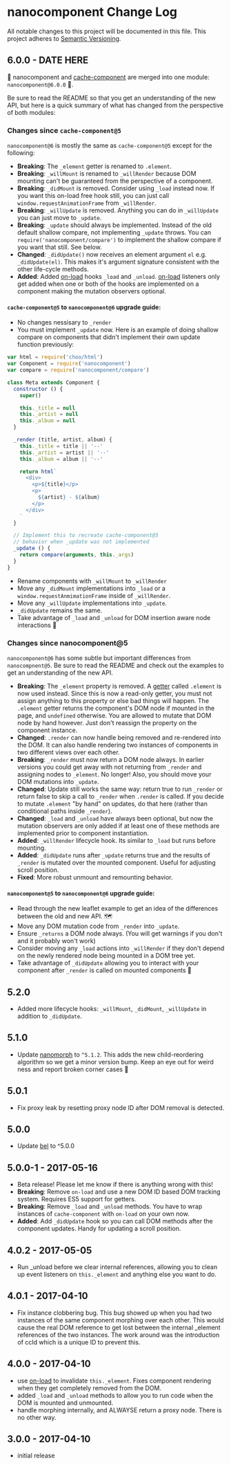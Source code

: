 # nanocomponent Change Log
All notable changes to this project will be documented in this file.
This project adheres to [Semantic Versioning](http://semver.org/).

## 6.0.0 - DATE HERE

🎉 nanocomponent and [cache-component][cc] are merged into one module: `nanocomponent@6.0.0` 🎉.

Be sure to read the README so that you get an understanding of the new API, but here is a quick summary of what has changed from the perspective of both modules:

### Changes since `cache-component@5`

`nanocomponent@6` is mostly the same as `cache-component@5` except for the following:

- **Breaking**: The `_element` getter is renamed to `.element`.
- **Breaking**: `_willMount` is renamed to `_willRender` because DOM mounting can't be guaranteed from the perspective of a component.
- **Breaking**: `_didMount` is removed.  Consider using `_load` instead now.  If you want this on-load free hook still, you can just call `window.requestAnimationFrame` from `_willRender`.
- **Breaking**: `_willUpdate` is removed.  Anything you can do in `_willUpdate` you can just move to `_update`.
- **Breaking**: `_update` should always be implemented.  Instead of the old default shallow compare, not implementing `_update` throws.  You can `require('nanocomponent/compare')` to implement the shallow compare if you want that still.  See below.
- **Changed**: `_didUpdate()` now receives an element argument `el` e.g. `_didUpdate(el)`.  This makes it's argument signature consistent with the other life-cycle methods.
- **Added**: Added [on-load][ol] hooks `_load` and `_unload`.  [on-load][ol] listeners only get added when one or both of the hooks are implemented on a component making the mutation observers optional.


#### `cache-component@5` to `nanocomponent@6` upgrade guide:

- No changes nessisary to `_render`
- You must implement `_update` now.  Here is an example of doing shallow compare on components that didn't implement their own update function previously:

```js
var html = require('choo/html')
var Component = require('nanocomponent')
var compare = require('nanocomponent/compare')

class Meta extends Component {
  constructor () {
    super()

    this._title = null
    this._artist = null
    this._album = null
  }

  _render (title, artist, album) {
    this._title = title || '--'
    this._artist = artist || '--'
    this._album = album || '--'

    return html`
      <div>
        <p>${title}</p>
        <p>
          ${artist} - ${album}
        </p>
      </div>
    `
  }

  // Implement this to recreate cache-component@5
  // behavior when _update was not implemented
  _update () {
    return compare(arguments, this._args)
  }
}

```

- Rename components with `_willMount` to `_willRender`
- Move any `_didMount` implementations into `_load` or a `window.requestAnmimationFrame` inside of `_willRender`.
- Move any `_willUpdate` implementations into `_update`.
- `_didUpdate` remains the same.
- Take advantage of `_load` and `_unload` for DOM insertion aware node interactions 🙌

### Changes since nanocomponent@5

`nanocomponent@6` has some subtle but important differences from `nanocompnent@5`.  Be sure to read the README and check out the examples to get an understanding of the new API.

- **Breaking**: The `_element` property is removed.  A [getter][getter] called `.element` is now used instead.  Since this is now a read-only getter, you must not assign anything to this property or else bad things will happen.  The `.element` getter returns the component's DOM node if mounted in the page, and `undefined` otherwise.  You are allowed to mutate that DOM node by hand however.  Just don't reassign the property on the component instance.
- **Changed**: `.render` can now handle being removed and re-rendered into the DOM.  It can also handle rendering two instances of components in two different views over each other.
- **Breaking**: `_render` must now return a DOM node always.  In earlier versions you could get away with not returning from `_render` and assigning nodes to `_element`.  No longer!  Also, you should move your DOM mutations into `_update`.
- **Changed**: Update still works the same way: return true to run `_render` or return false to skip a call to `_render` when `.render` is called.  If you decide to mutate `.element` "by hand" on updates, do that here (rather than conditional paths inside `_render`).
- **Changed**: `_load` and `_unload` have always been optional, but now the mutation observers are only added if at least one of these methods are implemented prior to component instantiation.
- **Added**: `_willRender` lifecycle hook.  Its similar to `_load` but runs before mounting.
- **Added**: `_didUpdate` runs after `_update` returns true and the results of `_render` is mutated over the mounted component.  Useful for adjusting scroll position.
- **Fixed**: More robust unmount and remounting behavior.

#### `nanocomponent@5` to `nanocomponent@6` upgrade guide:

- Read through the new leaflet example to get an idea of the differences between the old and new API. 🗺
- Move any DOM mutation code from `_render` into `_update`.
- Ensure `_returns` a DOM node always. (You will get warnings if you don't and it probably won't work)
- Consider moving any `_load` actions into `_willRender` if they don't depend on the newly rendered node being mounted in a DOM tree yet.
- Take advantage of `_didUpdate` allowing you to interact with your component after `_render` is called on mounted components 🙌

## 5.2.0
* Added more lifecycle hooks: `_willMount`, `_didMount`, `_willUpdate` in addition to `_didUpdate`.

## 5.1.0
* Update [nanomorph](http://ghub.io/nanomorph) to `^5.1.2`.  This adds the new child-reordering algorithm so we get a minor version bump.  Keep an eye out for weird ness and report broken corner cases 🙏

## 5.0.1
* Fix proxy leak by resetting proxy node ID after DOM removal is detected.

## 5.0.0
* Update [bel](http://ghub.io/bel) to ^5.0.0

## 5.0.0-1 - 2017-05-16
* Beta release!  Please let me know if there is anything wrong with this!
* **Breaking**: Remove `on-load` and use a new DOM ID based DOM tracking system.  Requires ES5 support for getters.
* **Breaking**: Remove `_load` and `_unload` methods.  You have to wrap instances of `cache-component` with `on-load` on your own now.
* **Added**: Add `_didUpdate` hook so you can call DOM methods after the component updates.  Handy for updating a scroll position.

## 4.0.2 - 2017-05-05
* Run _unload before we clear internal references, allowing you to clean up event listeners on `this._element` and anything else you want to do.

## 4.0.1 - 2017-04-10
* Fix instance clobbering bug.  This bug showed up when you had two instances of the same component morphing over each other.  This would cause the real DOM reference to get lost between the internal _element references of the two instances.  The work around was the introduction of ccId which is a unique ID to prevent this.

## 4.0.0 - 2017-04-10
* use [on-load](https://github.com/shama/on-load) to invalidate `this._element`.  Fixes component rendering when they get completely removed from the DOM.
* added `_load` and `_unload` methods to allow you to run code when the DOM is mounted and unmounted.
* handle morphing internally, and ALWAYSE return a proxy node.  There is no other way.

## 3.0.0 - 2017-04-10
* initial release

[ol]: https://github.com/shama/on-load
[cc]: https://github.com/hypermodules/cache-component
[getter]: https://developer.mozilla.org/en-US/docs/Web/JavaScript/Reference/Functions/get
